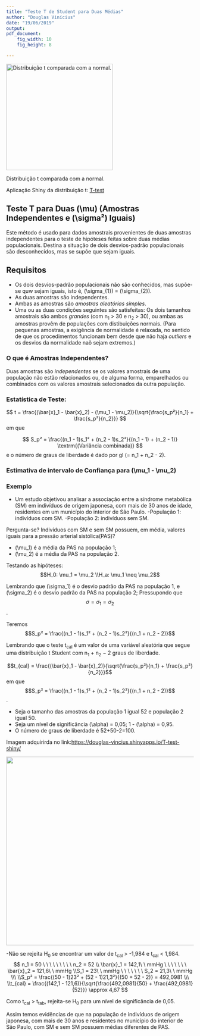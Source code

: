 ```yaml
---
title: "Teste T de Student para Duas Médias"
author: "Douglas Vinícius"
date: "19/06/2019"
output: 
pdf_document:
    fig_width: 10
    fig_height: 8

---
```



<div class="figure">
<img src="/home/douglas7/Documentos/R-Project/blogdown/blogdown2/static/img/Rplot1.png" alt="Distribuição t comparada com a normal." width="286" />
<p class="caption">Distribuição t comparada com a normal.</p>
</div>

Aplicação Shiny da distribuição t: [T-test](https://douglas-vincius.shinyapps.io/T-test-shiny/)

## Teste T para Duas \(\mu\) (Amostras Independentes e \(\sigma²\) Iguais)


Este método é usado para dados amostrais provenientes de duas amostras independentes para o teste de hipóteses feitas sobre duas médias populacionais. Destina a situação de dois desvios-padrão populacionais são desconhecidos, mas se supõe que sejam iguais.


## Requisitos

- Os dois desvios-padrão populacionais não são conhecidos, mas supõe-se quw sejam iguais, isto é, \(\sigma_{1}\) = \(\sigma_{2}\).
- As duas amostras são independentes.
- Ambas as amostras são *amostras aleatórias simples*.
- Uma ou as duas condições seguintes são satisfeitas: Os dois tamanhos amostrais são ambos *grandes* (com n<sub>1</sub> > 30 e n<sub>2</sub> > 30), ou ambas as amostras provêm de populações com distibuições normais. (Para pequenas amostras, a exigência de normalidade é relaxada, no sentido de que os procedimentos funcionam bem desde que não haja *outliers* e os desvios da normalidade naõ sejam extremos.)


### O que é Amostras Independentes?

Duas amostras são *independentes* se os valores amostrais de uma população não estão relacionados ou, de alguma forma, emparelhados ou combinados com os valores amostrais selecionados da outra população.


### Estatística de Teste:

$$
t = \frac{(\bar{x}_1 - \bar{x}_2) - (\mu_1 - \mu_2)}{\sqrt{\frac{s_p²}{n_1} + \frac{s_p²}{n_2}}}
$$
em que

$$
S_p² = \frac{(n_1 - 1)s_1² + (n_2 - 1)s_2²}{(n_1 - 1) + (n_2 - 1)}  \textrm{(Variância combinada)}
$$
e o número de graus de liberdade é dado por gl \(= n_1 + n_2 - 2\).


### Estimativa de intervalo de Confiança para \(\mu_1 - \mu_2\) 


### Exemplo

 - Um estudo objetivou analisar a associação entre a síndrome metabólica (SM) em indivíduos de origem japonesa, com mais de 30 anos de idade, residentes em um município do interior de São Paulo.
 -População 1: indivíduos com SM.
 -População 2: indivíduos sem SM.

Pergunta-se? Indivíduos com SM e sem SM possuem, em média, valores iguais para a pressão arterial sistólica(PAS)?

 - \(\mu_1\) é a média da PAS na população 1;
 - \(\mu_2\) é a média da PAS na população 2.
 
Testando as hipóteses: 
$$H_0: \mu_1 = \mu_2
\\H_a: \mu_1 \neq \mu_2$$

Lembrando que \(\sigma_1\) é o desvio padrão da PAS na população 1, e \(\sigma_2\) é o desvio padrão da PAS na população 2; Pressupondo que $$\sigma = \sigma_1 = \sigma_2$$.

Teremos $$S_p² = \frac{(n_1 - 1)s_1² + (n_2 - 1)s_2²}{(n_1 + n_2 - 2)}$$

Lembrando que o teste t<sub>cal</sub> é um valor de uma variável aleatória que segue uma distribuição t Student com n<sub>1</sub> + n<sub>2</sub> − 2 graus de liberdade.

$$t_{cal} = \frac{(\bar{x}_1 - \bar{x}_2)}{\sqrt{\frac{s_p²}{n_1} + \frac{s_p²}{n_2}}}$$ em que $$S_p² = \frac{(n_1 - 1)s_1² + (n_2 - 1)s_2²}{(n_1 + n_2 - 2)}$$.

 - Seja o tamanho das amostras da população 1 igual 52 e população 2 igual 50.
 - Seja um nível de significância \(\alpha\) = 0,05; 1 - \(\alpha\) = 0,95.
 - O número de graus de liberdade é 52+50-2=100.

Imagem adquirirda no link:<https://douglas-vincius.shinyapps.io/T-test-shiny/>

<img src="/home/douglas7/Documentos/R-Project/blogdown/blogdown2/static/img/t_two_0.05.png" width="565.44px" height="507.84px" />

-Não se rejeita H<sub>0</sub> se encontrar um valor de t<sub>cal</sub> > -1,984 e t<sub>cal</sub> < 1,984.
$$
n_1 = 50 \ \ \ \ \ \ \ \ \ n_2 = 52
\\ \bar{x}_1 = 142,1\ \ mmHg \ \ \ \ \ \ \ \bar{x}_2 = 121,6\ \ mmHg
\\S_1 = 23\ \ mmHg \ \ \ \ \ \ \ S_2 = 21,3\ \ mmHg
\\\ 
\\S_p² = \frac{(50 - 1)23² + (52 - 1)21,3²}{(50 + 52 - 2)} = 492,0981
\\\
\\t_{cal} = \frac{(142,1 - 121,6)}{\sqrt{\frac{492,0981}{50} + \frac{492,0981}{52}}} \approx 4,67
$$

Como t<sub>cal</sub> > t<sub>tab</sub>, rejeita-se H<sub>0</sub> para um nível de significância de 0,05.

Assim temos evidências de que na população de indivíduos de origem japonesa, com mais de 30 anos e residentes no município do interior de São Paulo, com SM e sem SM possuem médias
diferentes de PAS.
